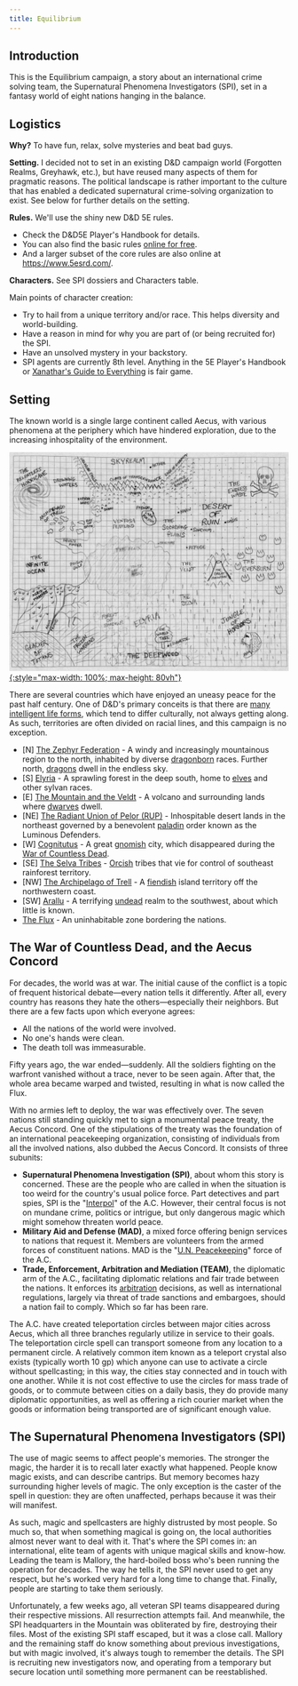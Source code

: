 ```yaml
---
title: Equilibrium
---
```


## Introduction

This is the Equilibrium campaign, a story about an international crime solving
team, the Supernatural Phenomena Investigators (SPI), set in a fantasy world of
eight nations hanging in the balance.

## Logistics

**Why?** To have fun, relax, solve mysteries and beat bad guys.

**Setting.** I decided not to set in an existing D&D campaign world (Forgotten
Realms, Greyhawk, etc.), but have reused many aspects of them for pragmatic
reasons. The political landscape is rather important to the culture that has
enabled a dedicated supernatural crime-solving organization to exist. See below
for further details on the setting.

**Rules.** We'll use the shiny new D&D 5E rules.
* Check the D&D5E Player's Handbook for details.
* You can also find the basic rules [online for free](https://dnd.wizards.com/what-is-dnd/basic-rules).
* And a larger subset of the core rules are also online at https://www.5esrd.com/.

**Characters.** See SPI dossiers and Characters table.

Main points of character creation:
* Try to hail from a unique territory and/or race. This helps diversity and world-building.
* Have a reason in mind for why you are part of (or being recruited for) the SPI.
* Have an unsolved mystery in your backstory.
* SPI agents are currently 8th level. Anything in the 5E Player's Handbook or
  [Xanathar's Guide to
  Everything](https://www.amazon.com/Xanathars-Guide-Everything-Wizards-Team/dp/0786966114)
  is fair game.

## Setting

The known world is a single large continent called Aecus, with various
phenomena at the periphery which have hindered exploration, due to the
increasing inhospitality of the environment.

[![](assets/images/aecus-map.jpg){:style="max-width: 100%; max-height: 80vh"}](assets/images/aecus-map.jpg)

There are several countries which have enjoyed an uneasy peace for the past
half century. One of D&D's primary conceits is that there are [many intelligent
life forms](races), which tend to differ culturally, not always getting along.
As such, territories are often divided on racial lines, and this campaign is no
exception.

* \[N\] [The Zephyr Federation](locales/zephyr) -
  A windy and increasingly mountainous region to the north, inhabited by
  diverse [dragonborn](races/dragonborn) races. Further north,
  [dragons](races/dragons) dwell in the endless sky.
* \[S\] [Elyria](locales/elyria) -
  A sprawling forest in the deep south, home to [elves](races/elves) and other
  sylvan races.
* \[E\] [The Mountain and the Veldt](locales/mountain) -
  A volcano and surrounding lands where [dwarves](races/dwarves) dwell.
* \[NE\] [The Radiant Union of Pelor (RUP)](locales/rup) -
  Inhospitable desert lands in the northeast governed by a benevolent
  [paladin](https://en.wikipedia.org/wiki/Paladin_%28Dungeons_%26_Dragons%29)
  order known as the Luminous Defenders.
* \[W\] [Cognitutus](locales/cognitutus) -
  A great [gnomish](races/gnomes) city, which disappeared during the
  [War of Countless Dead](events/war-of-countless-dead).
* \[SE\] [The Selva Tribes](locales/selva) -
  [Orcish](races/orcs) tribes that vie for control of southeast rainforest
  territory.
* \[NW\] [The Archipelago of Trell](locales/trell) -
  A [fiendish](races/devils) island territory off the northwestern coast.
* \[SW\] [Arallu](locales/arallu) -
  A terrifying [undead](races/undead) realm to the southwest, about which
  little is known.
* [The Flux](locales/flux) - An uninhabitable zone bordering the nations.

## The War of Countless Dead, and the Aecus Concord

For decades, the world was at war. The initial cause of the conflict is a topic
of frequent historical debate&mdash;every nation tells it differently. After
all, every country has reasons they hate the others&mdash;especially their
neighbors. But there are a few facts upon which everyone agrees:

* All the nations of the world were involved.
* No one's hands were clean.
* The death toll was immeasurable.

Fifty years ago, the war ended&mdash;suddenly. All the soldiers fighting on the
warfront vanished without a trace, never to be seen again. After that, the
whole area became warped and twisted, resulting in what is now called the Flux.

With no armies left to deploy, the war was effectively over. The seven nations
still standing quickly met to sign a monumental peace treaty, the Aecus
Concord. One of the stipulations of the treaty was the foundation of an
international peacekeeping organization, consisting of individuals from all the
involved nations, also dubbed the Aecus Concord. It consists of three subunits:

* **Supernatural Phenomena Investigation (SPI)**, about whom this story is
  concerned. These are the people who are called in when the situation is too
  weird for the country's usual police force. Part detectives and part spies,
  SPI is the "[Interpol](https://en.wikipedia.org/wiki/Interpol)" of the A.C.
  However, their central focus is not on mundane crime, politics or intrigue,
  but only dangerous magic which might somehow threaten world peace.
* **Military Aid and Defense (MAD)**, a mixed force offering benign services to
  nations that request it. Members are volunteers from the armed forces of
  constituent nations. MAD is the "[U.N.
  Peacekeeping](https://en.wikipedia.org/wiki/United_Nations_peacekeeping)"
  force of the A.C.
* **Trade, Enforcement, Arbitration and Mediation (TEAM)**, the diplomatic arm
  of the A.C., facilitating diplomatic relations and fair trade between the
  nations. It enforces its
  [arbitration](https://en.wikipedia.org/wiki/International_arbitration)
  decisions, as well as international regulations, largely via threat of trade
  sanctions and embargoes, should a nation fail to comply. Which so far has
  been rare.

The A.C. have created teleportation circles between major cities across Aecus,
which all three branches regularly utilize in service to their goals. The
teleportation circle spell can transport someone from any location to a
permanent circle. A relatively common item known as a teleport crystal also
exists (typically worth 10 gp) which anyone can use to activate a circle
without spellcasting; in this way, the cities stay connected and in touch with
one another. While it is not cost effective to use the circles for mass trade
of goods, or to commute between cities on a daily basis, they do provide many
diplomatic opportunities, as well as offering a rich courier market when the
goods or information being transported are of significant enough value.

## The Supernatural Phenomena Investigators (SPI)

The use of magic seems to affect people's memories. The stronger the magic, the
harder it is to recall later exactly what happened. People know magic exists,
and can describe cantrips. But memory becomes hazy surrounding higher levels of
magic. The only exception is the caster of the spell in question: they are
often unaffected, perhaps because it was their will manifest.

As such, magic and spellcasters are highly distrusted by most people. So much
so, that when something magical is going on, the local authorities almost never
want to deal with it. That's where the SPI comes in: an international, elite
team of agents with unique magical skills and know-how. Leading the team is
Mallory, the hard-boiled boss who's been running the operation for decades. The
way he tells it, the SPI never used to get any respect, but he's worked very
hard for a long time to change that. Finally, people are starting to take them
seriously.

Unfortunately, a few weeks ago, all veteran SPI teams disappeared during their
respective missions. All resurrection attempts fail. And meanwhile, the SPI
headquarters in the Mountain was obliterated by fire, destroying their files.
Most of the existing SPI staff escaped, but it was a close call. Mallory and
the remaining staff do know something about previous investigations, but with
magic involved, it's always tough to remember the details. The SPI is
recruiting new investigators now, and operating from a temporary but secure
location until something more permanent can be reestablished.
